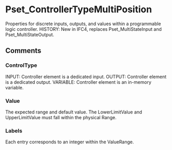 # Pset_ControllerTypeMultiPosition

Properties for discrete inputs, outputs, and values within a programmable logic controller. HISTORY: New in IFC4, replaces Pset_MultiStateInput and Pset_MultiStateOutput.


## Comments

### ControlType

INPUT: Controller element is a dedicated input.
OUTPUT: Controller element is a dedicated output.
VARIABLE: Controller element is an in-memory variable.

### Value

The expected range and default value.  The LowerLimitValue and UpperLimitValue must fall within the physical Range.

### Labels

Each entry corresponds to an integer within the ValueRange.